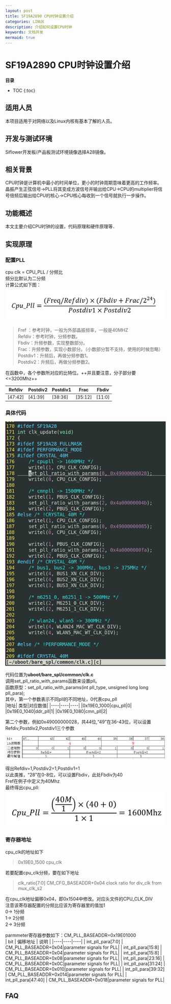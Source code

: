 ```yaml
---
layout: post
title: SF19A2890 CPU时钟设置介绍
categories: LINUX
description: 介绍如何设置CPU时钟
keywords: 文档开发
mermaid: true
---
```


# SF19A2890 CPU时钟设置介绍

**目录**

* TOC
{:toc}


## 适用人员

本项目适用于对网络以及Linux内核有基本了解的人员。

## 开发与测试环境

Siflower开发板/产品板测试环境镜像选择A28镜像。

## 相关背景

CPU时钟是计算机中最小的时间单位，更小的时钟周期意味着更高的工作频率。
晶振产生正弦信号->PLL将其变成方波信号并输出给CPU->CPU的multiplier将信号倍频后输出给CPU的核心->CPU核心每收到一个信号就执行一步操作。

## 功能概述

本文主要介绍CPU时钟的设置，代码原理和硬件原理等．

## 实现原理  
### 配置PLL  
cpu clk = CPU_PLL / 分频比  
频分比默认为二分频  
计算公式如下图：  
![计算公式](/assets/images/uboot_development_manual/CPUformula.png)  

> Fref ：参考时钟，一般为外部晶振频率，一般是40MHZ  
> Refdiv：参考时钟，分频参数。  
> Fbdiv：升频参数，实现整数部分。  
> Frac：升频参数，实现小数部分。（小数部分暂不支持，使用的时候忽略）  
> Postdiv1：升频后，再做分频参数1。  
> Postdiv2：升频后，再做分频参数2。  

在函数中，各个参数所对应的比特位。++并且要注意，分子部分要<=3200Mhz++

| Refdiv | Postdiv2 | Postdiv1 | Frac | Fbdiv |
|----|----|----|----|----|
| [47:42] | [41:39] | [38:36] | [35:12] | [11:0] |

### 具体代码  
![文件代码](/assets/images/uboot_development_manual/uboot_code.png)  

代码位置为**uboot/bare_spl/common/clk.c**   
调用set_pll_ratio_with_params函数来设置pll。  
函数原型：set_pll_ratio_with_params(int pll_type, unsigned long long pll_para);  
其中，第一个参数表示不同pll的不同地址，0代表cpu_pll  
|地址| 类型|对应数值|
|----|----|----|
|0x19E0_1000|cpu_pll|0|
|0x19E0_1040|ddr_pll|1|
|0x19E0_1080|cmn_pll|2|


第二个参数，例如0x49000000028，共44位,“49”在36-43位，可以设置Refdiv,Postdiv2,Postdiv1三个参数  

![对应数值](/assets/images/uboot_development_manual/calculate.png)  

得出Refdiv=1,Postdiv2=1,Postdiv1=1  
以此类推，“28”在0-8位，可以设置Fbdiv，此处Fbdiv为40  
Fref在例子中定义为40Mhz  
最终得出cpu_pll:  
![最终得数](/assets/images/uboot_development_manual/example_result.png)


### 寄存器地址  
cpu_clk的地址如下
> 0x19E0_1500	cpu_clk    


若要配置cpu_clk分频，要在如下地址
> clk_ratio[7:0]	CM_CFG_BASEADDR+0x04	clock ratio for div_clk from mux_clk_s2	  

在cpu_clk地址偏移0x04，即0x1504中修改。对应头文件的CPU_CLK_DIV  
注意该寄存器配置的分频比应该为寄存器里的值加1  
0-> 1分频  
1-> 2分频  
2-> 3分频  

parmmeter寄存器参数如下：CM_PLL_BASEADDR=0x19E01000  
| bit | 偏移地址 | 说明 |
|----|----|----|
| int_pll_para[7:0] | CM_PLL_BASEADDR+0x04|parameter signals for PLL|
| int_pll_para[15:8] | CM_PLL_BASEADDR+0x04|parameter signals for PLL|
| int_pll_para[15:8] | CM_PLL_BASEADDR+0x08|parameter signals for PLL|
| int_pll_para[23:16] | CM_PLL_BASEADDR+0x0C|parameter signals for PLL|
| int_pll_para[31:24] | CM_PLL_BASEADDR+0x010|parameter signals for PLL|
| int_pll_para[39:32] | CM_PLL_BASEADDR+0x014|parameter signals for PLL|
| int_pll_para[47:40] | CM_PLL_BASEADDR+0x018|parameter signals for PLL|  

## FAQ
